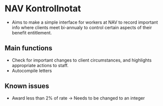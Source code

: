 # NAV Kontrollnotat

- Aims to make a simple interface for workers at NAV to record important info where clients meet bi-annualy to control certain aspects of their benefit entitlement.

## Main functions

- Check for important changes to client circumstances, and highlights appropriate actions to staff.
- Autocompile letters

## Known issues

- Award less than 2% of rate -> Needs to be changed to an integer
